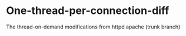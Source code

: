 # One-thread-per-connection-diff
The thread-on-demand modifications from httpd apache (trunk branch)
